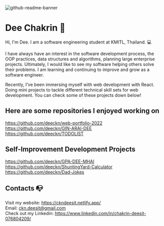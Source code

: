 ![github-readme-banner](https://user-images.githubusercontent.com/40157947/173883174-73b4d457-cc92-466f-b699-b51c508f7753.png)

# Dee Chakrin 👋
Hi, I'm Dee. I am a software engineering student at KMITL, Thailand. 💻

I have always have an interest in the software development process, the OOP practices, data structures and algorithms, planning large enterprise projects. Ultimately, I would like to see my software helping others solve their problems. I am learning and continuing to improve and grow as a software engineer.

Recently, I've been immersing myself with web development with React. Doing mini projects to tackle different technical skill sets for web development. You can check some of these projects down below!

## Here are some repositories I enjoyed working on
https://github.com/deeckn/web-portfolio-2022 \
https://github.com/deeckn/GIN-ARAI-DEE \
https://github.com/deeckn/TODOLIST

## Self-Improvement Development Projects
https://github.com/deeckn/GPA-DEE-MHAI \
https://github.com/deeckn/ShuntingYard-Calculator \
https://github.com/deeckn/Dad-Jokes

## Contacts 📭
Visit my website: https://ckndeesit.netlify.app/ \
Email: ckn.deesit@gmail.com\
Check out my Linkedin: https://www.linkedin.com/in/chakrin-deesit-076804209/
